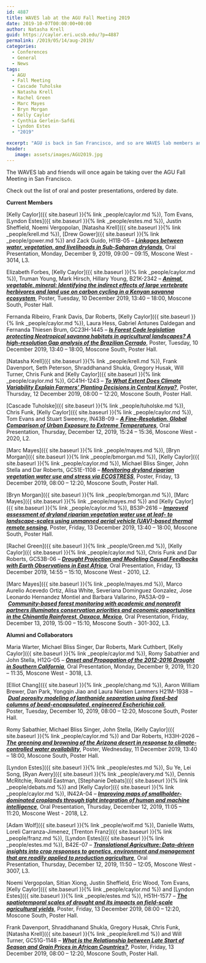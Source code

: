 ```yaml
---
id: 4887
title: WAVES lab at the AGU Fall Meeting 2019
date: 2019-10-07T00:00:00+00:00
author: Natasha Krell
guid: https://caylor.eri.ucsb.edu/?p=4887
permalink: /2019/05/14/aug-2019/
categories:
  - Conferences
  - General
  - News
tags:
  - AGU
  - Fall Meeting
  - Cascade Tuholske
  - Natasha Krell
  - Rachel Green
  - Marc Mayes
  - Bryn Morgan
  - Kelly Caylor
  - Cynthia Gerlein-Safdi
  - Lyndon Estes
  - "2019"

excerpt: "AGU is back in San Francisco, and so are WAVES lab members and friends."
header:
   image: assets/images/AGU2019.jpg
---
```


The WAVES lab and friends will once again be taking over the AGU Fall Meeting in San Francisco.

Check out the list of oral and poster presentations, ordered by date.

**Current Members**

[Kelly Caylor]({{ site.baseurl }}{% link _people/caylor.md %}), Tom Evans, [Lyndon Estes]({{ site.baseurl }}{% link _people/estes.md %}), Justin Sheffield, Noemi Vergopolan, [Natasha Krell]({{ site.baseurl }}{% link _people/krell.md %}), [Drew Gower]({{ site.baseurl }}{% link _people/gower.md %}) and Zack Guido, <span class="itemNumber">H11B-05 &#8211; </span><span class="itemTitle"><em><strong><a href="https://agu.confex.com/agu/fm19/meetingapp.cgi/Paper/509021" target="_blank">Linkages between water, vegetation, and livelihoods in Sub-Saharan drylands</a></strong></em>, Oral Presentation, </span><span class="SlotDate">Monday, December 9, 2019, </span><span class="SlotTime">09:00 &#8211; 09:15, </span>Moscone West - 3014, L3.

Elizabeth Forbes, [Kelly Caylor]({{ site.baseurl }}{% link _people/caylor.md %}), Truman Young, Mark Hirsch, Hillary Young, B21K-2342 &#8211; <span class="PaperListTitle"><a href="https://agu.confex.com/agu/fm19/meetingapp.cgi/Paper/493178"><em><strong>Animal, vegetable, mineral: Identifying the indirect effects of large vertebrate herbivores and land use on carbon cycling in a Kenyan savanna ecosystem</strong></em></a>, Poster, Tuesday, 10 December 2019, 13:40 &#8211; 18:00, Moscone South, Poster Hall. </span>

Fernanda Ribeiro, Frank Davis, Dar Roberts, [Kelly Caylor]({{ site.baseurl }}{% link _people/caylor.md %}), Laura Hess, Gabriel Antunes Daldegan and Fernanda Thiesen Brum, GC23H-1445 &#8211; <span class="PaperListTitle"><a href="https://agu.confex.com/agu/fm19/meetingapp.cgi/Paper/564268"><em><strong>Is Forest Code legislation protecting Neotropical savanna habitats in agricultural landscapes? A high-resolution Gap analysis of the Brazilian Cerrado</strong></em></a>, Poster, Tuesday, 10 December 2019, 13:40 &#8211; 18:00, Moscone South, Poster Hall. </span>

[Natasha Krell]({{ site.baseurl }}{% link _people/krell.md %}), Frank Davenport, Seth Peterson, Shraddhanand Shukla, Gregory Husak, Will Turner, Chris Funk and [Kelly Caylor]({{ site.baseurl }}{% link _people/caylor.md %}), GC41H-1243 &#8211; <span class="PaperListTitle"><a href="https://agu.confex.com/agu/fm19/meetingapp.cgi/Paper/495151"><em><strong>To What Extent Does Climate Variability Explain Farmers’ Planting Decisions in Central Kenya?</strong></em></a>, Poster, Thursday, 12 December 2019, 08:00 &#8211; 12:20, Moscone South, Poster Hall. </span>

[Cascade Tuholske]({{ site.baseurl }}{% link _people/tuholske.md %}), Chris Funk, [Kelly Caylor]({{ site.baseurl }}{% link _people/caylor.md %}), Tom Evans and Stuart Sweeney, <span class="itemNumber">IN43B-09 &#8211; </span><span class="itemTitle"><em><strong><a href="https://agu.confex.com/agu/fm19/meetingapp.cgi/Paper/599776" target="_blank">A Fine-Resolution, Global Comparison of Urban Exposure to Extreme Temperatures</a></strong></em>, Oral Presentation, </span><span class="SlotDate">Thursday, December 12, 2019, </span><span class="SlotTime">15:24 &#8211; 15:36, </span>Moscone West - 2020, L2.

[Marc Mayes]({{ site.baseurl }}{% link _people/mayes.md %}), [Bryn Morgan]({{ site.baseurl }}{% link _people/bmorgan.md %}), [Kelly Caylor]({{ site.baseurl }}{% link _people/caylor.md %}), Michael Bliss Singer, John Stella and Dar Roberts, GC51E-1108 &#8211; <span class="PaperListTitle"><a href="https://agu.confex.com/agu/fm19/meetingapp.cgi/Paper/500502"><em><strong>Monitoring dryland riparian vegetation water use and stress via ECOSTRESS</strong></em></a>, Poster, Friday, 13 December 2019, 08:00 &#8211; 12:20, Moscone South, Poster Hall. </span>

[Bryn Morgan]({{ site.baseurl }}{% link _people/bmorgan.md %}), [Marc Mayes]({{ site.baseurl }}{% link _people/mayes.md %}) and [Kelly Caylor]({{ site.baseurl }}{% link _people/caylor.md %}), B53P-2616 &#8211; <span class="PaperListTitle"><a href="https://agu.confex.com/agu/fm19/meetingapp.cgi/Paper/594344"><em><strong>Improved assessment of dryland riparian vegetation water use at leaf- to landscape-scales using unmanned aerial vehicle (UAV)-based thermal remote sensing</strong></em></a>, Poster, Friday, 13 December 2019, 13:40 &#8211; 18:00, Moscone South, Poster Hall. </span>

[Rachel Green]({{ site.baseurl }}{% link _people/Green.md %}), [Kelly Caylor]({{ site.baseurl }}{% link _people/caylor.md %}), Chris Funk and Dar Roberts, <span class="itemNumber">GC53B-06 &#8211; <span class="PaperListTitle"><a href="https://agu.confex.com/agu/fm19/meetingapp.cgi/Paper/518434"><em><strong>Drought Projection and Modeling Causal Feedbacks with Earth Observations in East Africa</strong></em></a>, Oral Presentation, Friday, 13 December 2019, 14:55 &#8211; 15:10, Moscone West - 2010, L2. </span>


[Marc Mayes]({{ site.baseurl }}{% link _people/mayes.md %}), Marco Aurelio Acevedo Ortiz, Alisa White, Severiana Dominguez Gonzalez, Jose Leonardo Hernandez Montiel and Barbara Vallarino, <span class="itemNumber">PA53A-09 &#8211; </span><span class="itemTitle"><em><strong><a href="https://agu.confex.com/agu/fm19/meetingapp.cgi/Paper/595608" target="_blank">Community-based forest monitoring with academic and nonprofit partners illuminates conservation priorities and economic opportunities in the Chinantla Rainforest, Oaxaca, Mexico</a></strong></em>, Oral Presentation, </span><span class="SlotDate">Friday, December 13, 2019, </span><span class="SlotTime">15:00 &#8211; 15:10, </span>Moscone South - 301-302, L3.

**Alumni and Collaborators**

Maria Warter, Michael Bliss Singer, Dar Roberts, Mark Cuthbert, [Kelly Caylor]({{ site.baseurl }}{% link _people/caylor.md %}), Romy Sabathier and John Stella, <span class="itemNumber">H12G-05 &#8211; </span><span class="itemTitle"><em><strong><a href="https://agu.confex.com/agu/fm19/meetingapp.cgi/Paper/496318" target="_blank">Onset and Propagation of the 2012-2016 Drought in Southern California</a></strong></em>, Oral Presentation, </span><span class="SlotDate">Monday, December 9, 2019, </span><span class="SlotTime">11:20 &#8211; 11:35, </span>Moscone West - 3018, L3.

[Elliot Chang]({{ site.baseurl }}{% link _people/chang.md %}), Aaron William Brewer, Dan Park, Yongqin Jiao and Laura Nielsen Lammers <span class="itemNumber">H21M-1938 &#8211; </span><span class="itemTitle"><em><strong><a href="https://agu.confex.com/agu/fm19/meetingapp.cgi/Paper/520013" target="_blank">Dual porosity modeling of lanthanide separation using fixed-bed columns of bead-encapsulated, engineered Escherichia coli</a></strong></em>, Poster, </span><span class="SlotDate">Tuesday, December 10, 2019, </span><span class="SlotTime">08:00 &#8211; 12:20, </span>Moscone South, Poster Hall.

Romy Sabathier, Michael Bliss Singer, John Stella, [Kelly Caylor]({{ site.baseurl }}{% link _people/caylor.md %}) and Dar Roberts, H33H-2026 &#8211; <span class="PaperListTitle"><a href="https://agu.confex.com/agu/fm19/meetingapp.cgi/Paper/533679"><em><strong>The greening and browning of the Arizona desert in response to climate-controlled water availability</strong></em></a>, Poster, Wednesday, 11 December 2019, 13:40 &#8211; 18:00, Moscone South, Poster Hall. </span>


[Lyndon Estes]({{ site.baseurl }}{% link _people/estes.md %}), Su Ye, Lei Song, [Ryan Avery]({{ site.baseurl }}{% link _people/avery.md %}), Dennis McRitchie, Ronald Eastman, [Stephanie Debats]({{ site.baseurl }}{% link _people/debats.md %}) and [Kelly Caylor]({{ site.baseurl }}{% link _people/caylor.md %}), <span class="itemNumber">IN42A-04 &#8211; </span><span class="itemTitle"><em><strong><a href="https://agu.confex.com/agu/fm19/meetingapp.cgi/Paper/546886" target="_blank">Improving maps of smallholder-dominated croplands through tight integration of human and machine intelligence</a></strong></em>, Oral Presentation, </span><span class="SlotDate">Thursday, December 12, 2019, </span><span class="SlotTime">11:05 &#8211; 11:20, </span>Moscone West - 2018, L2.

[Adam Wolf]({{ site.baseurl }}{% link _people/wolf.md %}), Danielle Watts, Loreli Carranza-Jimenez, [Trenton Franz]({{ site.baseurl }}{% link _people/franz.md %}), [Lyndon Estes]({{ site.baseurl }}{% link _people/estes.md %}), <span class="itemNumber">B42E-07 &#8211; </span><span class="itemTitle"><em><strong><a href="https://agu.confex.com/agu/fm19/meetingapp.cgi/Paper/631727" target="_blank">Translational Agriculture: Data-driven insights into crop responses to genetics, environment and management that are readily applied to production agriculture</a></strong></em>, Oral Presentation, </span><span class="SlotDate">Thursday, December 12, 2019, </span><span class="SlotTime">11:50 &#8211; 12:05, </span>Moscone West - 3007, L3.

Noemi Vergopolan, Sitian Xiong, Justin Sheffield, Eric Wood, Tom Evans, [Kelly Caylor]({{ site.baseurl }}{% link _people/caylor.md %}) and [Lyndon Estes]({{ site.baseurl }}{% link _people/estes.md %}), H51H-1577 &#8211; <span class="PaperListTitle"><a href="https://agu.confex.com/agu/fm19/meetingapp.cgi/Paper/581083"><em><strong>The spatiotemporal scales of drought and its impacts on field-scale agricultural yields</strong></em></a>, Poster, Friday, 13 December 2019, 08:00 &#8211; 12:20, Moscone South, Poster Hall. </span>

Frank Davenport, Shraddhanand Shukla, Gregory Husak, Chris Funk, [Natasha Krell]({{ site.baseurl }}{% link _people/krell.md %}) and Will Turner, GC51G-1148 &#8211; <span class="PaperListTitle"><a href="https://agu.confex.com/agu/fm19/meetingapp.cgi/Paper/500237"><em><strong>What is the Relationship between Late Start of Season and Grain Prices in African Countries?</strong></em></a>, Poster, Friday, 13 December 2019, 08:00 &#8211; 12:20, Moscone South, Poster Hall. </span>